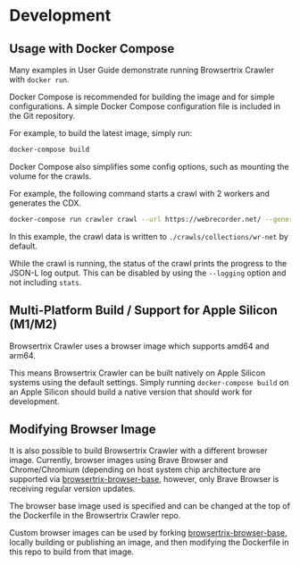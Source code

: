 # Development

## Usage with Docker Compose

Many examples in User Guide demonstrate running Browsertrix Crawler with `docker run`.

Docker Compose is recommended for building the image and for simple configurations. A simple Docker Compose configuration file is included in the Git repository.

For example, to build the latest image, simply run:

```sh
docker-compose build
```

Docker Compose also simplifies some config options, such as mounting the volume for the crawls.

For example, the following command starts a crawl with 2 workers and generates the CDX.

```sh
docker-compose run crawler crawl --url https://webrecorder.net/ --generateCDX --collection wr-net --workers 2
```

In this example, the crawl data is written to `./crawls/collections/wr-net` by default.

While the crawl is running, the status of the crawl prints the progress to the JSON-L log output. This can be disabled by using the `--logging` option and not including `stats`.

## Multi-Platform Build / Support for Apple Silicon (M1/M2)

Browsertrix Crawler uses a browser image which supports amd64 and arm64.

This means Browsertrix Crawler can be built natively on Apple Silicon systems using the default settings. Simply running `docker-compose build` on an Apple Silicon should build a native version that should work for development.

## Modifying Browser Image

It is also possible to build Browsertrix Crawler with a different browser image. Currently, browser images using Brave Browser and Chrome/Chromium (depending on host system chip architecture are supported via [browsertrix-browser-base](https://github.com/webrecorder/browsertrix-browser-base), however, only Brave Browser is receiving regular version updates.

The browser base image used is specified and can be changed at the top of the Dockerfile in the Browsertrix Crawler repo.

Custom browser images can be used by forking [browsertrix-browser-base](https://github.com/webrecorder/browsertrix-browser-base), locally building or publishing an image, and then modifying the Dockerfile in this repo to build from that image.
